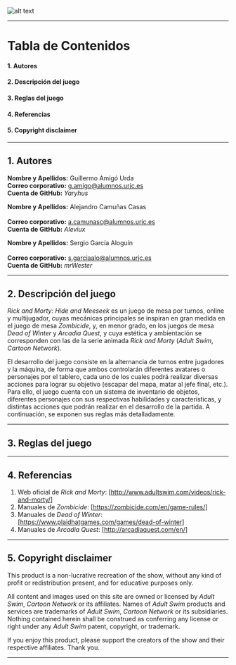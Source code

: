 ![alt text](https://github.com/Yaryhus/Rick-And-Morty-Hide-and-Meeseek/blob/master/Material/Img/Logo.png "Rick and Morty: Hide and Meeseek")

---

# Tabla de Contenidos

  #### 1. Autores
  #### 2. Descripción del juego
  #### 3. Reglas del juego
  #### 4. Referencias
  #### 5. Copyright disclaimer <br>

---

## 1. Autores

**Nombre y Apellidos:** Guillermo Amigó Urda <br>
**Correo corporativo:** g.amigo@alumnos.urjc.es <br>
**Cuenta de GitHub:** *Yaryhus* <br>

**Nombre y Apellidos:** Alejandro Camuñas Casas <br><br>
**Correo corporativo:** a.camunasc@alumnos.urjc.es <br>
**Cuenta de GitHub:** *Aleviux* <br>

**Nombre y Apellidos:** Sergio García Aloguín <br><br>
**Correo corporativo:** s.garciaalo@alumnos.urjc.es <br>
**Cuenta de GitHub:** *mrWester* <br>

---

## 2. Descripción del juego

*Rick and Morty: Hide and Meeseek* es un juego de mesa por turnos, online y multijugador, cuyas mecánicas principales se inspiran en gran medida en el juego de mesa *Zombicide*, y, en menor grado, en los juegos de mesa *Dead of Winter* y *Arcadia Quest*, y cuya estética y ambientación se corresponden con las de la serie animada *Rick and Morty* (*Adult Swim*, *Cartoon Network*).

El desarrollo del juego consiste en la alternancia de turnos entre jugadores y la máquina, de forma que ambos controlarán diferentes avatares o personajes por el tablero, cada uno de los cuales podrá realizar diversas acciones para lograr su objetivo (escapar del mapa, matar al jefe final, etc.). Para ello, el juego cuenta con un sistema de inventario de objetos, diferentes personajes con sus respectivas habilidades y características, y distintas acciones que podrán realizar en el desarrollo de la partida. A continuación, se exponen sus reglas más detalladamente.

---

## 3. Reglas del juego



---

## 4. Referencias

1. Web oficial de *Rick and Morty*: [http://www.adultswim.com/videos/rick-and-morty/] <br>
2. Manuales de *Zombicide*: [https://zombicide.com/en/game-rules/] <br>
3. Manuales de *Dead of Winter*: [https://www.plaidhatgames.com/games/dead-of-winter] <br>
4. Manuales de *Arcadia Quest*: [http://arcadiaquest.com/en/] <br>

---

## 5. Copyright disclaimer

This product is a non-lucrative recreation of the show, without any kind of profit or redistribution present, and for educative purposes only. 

All content and images used on this site are owned or licensed by *Adult Swim*, *Cartoon Network* or its affiliates. 
Names of *Adult Swim* products and services are trademarks of *Adult Swim*, *Cartoon Network* or its subsidiaries.
Nothing contained herein shall be construed as conferring any license or right under any *Adult Swim* patent, copyright, or trademark.

If you enjoy this product, please support the creators of the show and their respective affiliates. Thank you.

---
